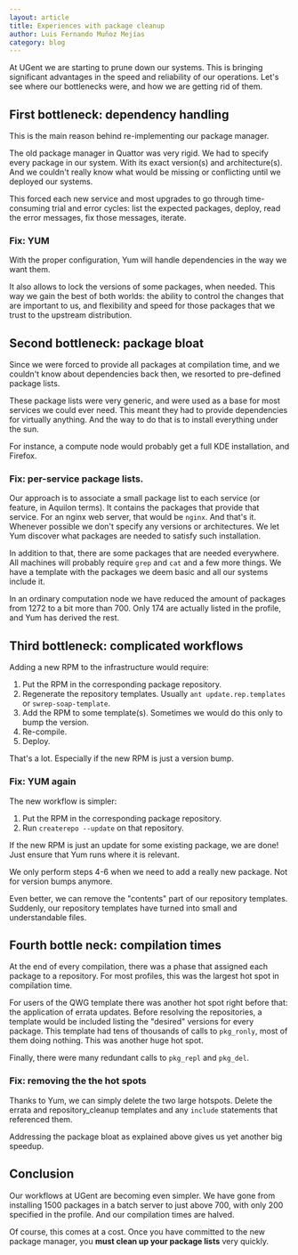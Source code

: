 ```yaml
---
layout: article
title: Experiences with package cleanup
author: Luis Fernando Muñoz Mejías
category: blog
---
```


At UGent we are starting to prune down our systems.  This is bringing
significant advantages in the speed and reliability of our
operations.  Let's see where our bottlenecks were, and how we are
getting rid of them.

## First bottleneck: dependency handling

This is the main reason behind re-implementing our package manager.

The old package manager in Quattor was very rigid.  We had to specify
every package in our system.  With its exact version(s) and
architecture(s).  And we couldn't really know what would be missing or
conflicting until we deployed our systems.

This forced each new service and most upgrades to go through
time-consuming trial and error cycles: list the expected packages,
deploy, read the error messages, fix those messages, iterate.

### Fix: YUM

With the proper configuration, Yum will handle dependencies in the way
we want them.

It also allows to lock the versions of some packages, when needed.
This way we gain the best of both worlds: the ability to control the
changes that are important to us, and flexibility and speed for
those packages that we trust to the upstream distribution.

## Second bottleneck: package bloat

Since we were forced to provide all packages at compilation time, and
we couldn't know about dependencies back then, we resorted to
pre-defined package lists.

These package lists were very generic, and were used as a base for
most services we could ever need.  This meant they had to provide
dependencies for virtually anything.  And the way to do that is to
install everything under the sun.

For instance, a compute node would probably get a full KDE
installation, and Firefox.

### Fix: per-service package lists.

Our approach is to associate a small package list to each service (or
feature, in Aquilon terms).  It contains the packages that provide
that service.  For an nginx web server, that would be `nginx`.  And
that's it.  Whenever possible we don't specify any versions or
architectures.  We let Yum discover what packages are needed to
satisfy such installation.

In addition to that, there are some packages that are needed
everywhere.  All machines will probably require `grep` and `cat` and a
few more things.  We have a template with the packages we deem basic
and all our systems include it.

In an ordinary computation node we have reduced the amount of packages
from 1272 to a bit more than 700.  Only 174 are actually listed in the
profile, and Yum has derived the rest.

## Third bottleneck: complicated workflows

Adding a new RPM to the infrastructure would require:

1. Put the RPM in the corresponding package repository.
1. Regenerate the repository templates.  Usually `ant
   update.rep.templates` or `swrep-soap-template`.
1. Add the RPM to some template(s).  Sometimes we would do this only
   to bump the version.
1. Re-compile.
1. Deploy.

That's a lot.  Especially if the new RPM is just a version bump.

### Fix: YUM again

The new workflow is simpler:

1. Put the RPM in the corresponding package repository.
1. Run `createrepo --update` on that repository.

If the new RPM is just an update for some existing package, we are
done!  Just ensure that Yum runs where it is relevant.

We only perform steps 4-6 when we need to add a really new package.
Not for version bumps anymore.

Even better, we can remove the "contents" part of our repository
templates.  Suddenly, our repository templates have turned into small
and understandable files.

## Fourth bottle neck: compilation times

At the end of every compilation, there was a phase that assigned each
package to a repository.  For most profiles, this was the largest hot
spot in compilation time.

For users of the QWG template there was another hot spot right before
that: the application of errata updates.  Before resolving the
repositories, a template would be included listing the "desired"
versions for every package.  This template had tens of thousands of
calls to `pkg_ronly`, most of them doing nothing.  This was another
huge hot spot.

Finally, there were many redundant calls to `pkg_repl` and `pkg_del`.

### Fix: removing the the hot spots

Thanks to Yum, we can simply delete the two large hotspots.  Delete
the errata and repository_cleanup templates and any `include`
statements that referenced them.

Addressing the package bloat as explained above gives us yet another
big speedup.

## Conclusion

Our workflows at UGent are becoming even simpler.  We have gone from
installing 1500 packages in a batch server to just above 700, with
only 200 specified in the profile.  And our compilation times are
halved.

Of course, this comes at a cost.  Once you have committed to the new
package manager, you **must clean up your package lists** very
quickly.
